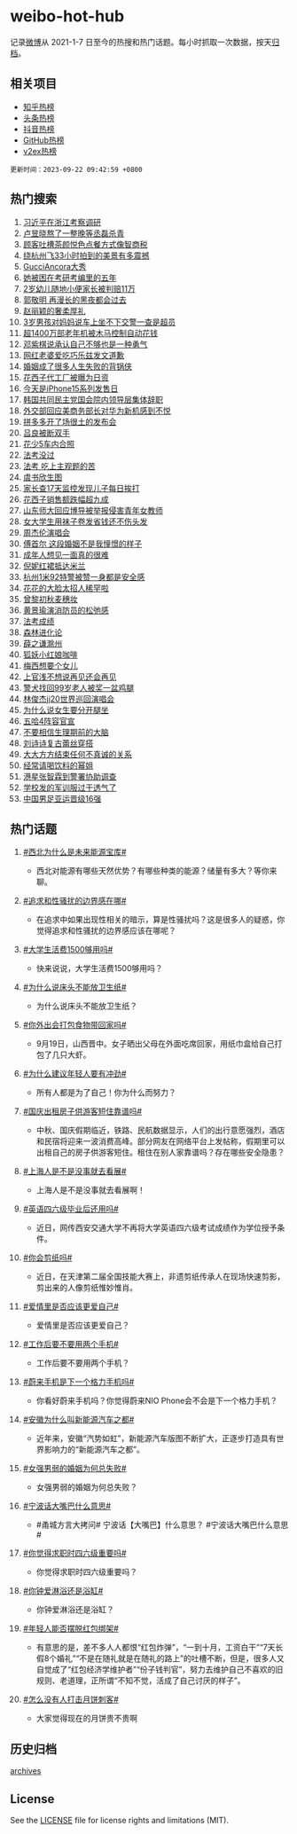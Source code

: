 # weibo-hot-hub

记录[微博](https://www.weibo.com)从 2021-1-7 日至今的热搜和热门话题。每小时抓取一次数据，按天[归档](archives)。

## 相关项目

- [知乎热榜](https://github.com/lonnyzhang423/zhihu-hot-hub)
- [头条热榜](https://github.com/lonnyzhang423/toutiao-hot-hub)
- [抖音热榜](https://github.com/lonnyzhang423/douyin-hot-hub)
- [GitHub热榜](https://github.com/lonnyzhang423/github-hot-hub)
- [v2ex热榜](https://github.com/lonnyzhang423/v2ex-hot-hub)


`更新时间：2023-09-22 09:42:59 +0800`

## 热门搜索

1. [习近平在浙江考察调研](https://m.weibo.cn/search?containerid=100103type%3D1%26t%3D10%26q%3D%23%E4%B9%A0%E8%BF%91%E5%B9%B3%E5%9C%A8%E6%B5%99%E6%B1%9F%E8%80%83%E5%AF%9F%E8%B0%83%E7%A0%94%23&stream_entry_id=51&isnewpage=1&extparam=seat%3D1%26cate%3D10103%26q%3D%2523%25E4%25B9%25A0%25E8%25BF%2591%25E5%25B9%25B3%25E5%259C%25A8%25E6%25B5%2599%25E6%25B1%259F%25E8%2580%2583%25E5%25AF%259F%25E8%25B0%2583%25E7%25A0%2594%2523%26pos%3D0%26stream_entry_id%3D51%26c_type%3D51%26dgr%3D0%26filter_type%3Drealtimehot%26display_time%3D1695346978%26pre_seqid%3D1695346978719027165166)
1. [卢昱晓熬了一整晚等丞磊杀青](https://m.weibo.cn/search?containerid=100103type%3D1%26t%3D10%26q%3D%23%E5%8D%A2%E6%98%B1%E6%99%93%E7%86%AC%E4%BA%86%E4%B8%80%E6%95%B4%E6%99%9A%E7%AD%89%E4%B8%9E%E7%A3%8A%E6%9D%80%E9%9D%92%23&stream_entry_id=31&isnewpage=1&extparam=seat%3D1%26lcate%3D5001%26flag%3D1%26pos%3D0%26stream_entry_id%3D31%26c_type%3D31%26dgr%3D0%26realpos%3D1%26band_rank%3D1%26q%3D%2523%25E5%258D%25A2%25E6%2598%25B1%25E6%2599%2593%25E7%2586%25AC%25E4%25BA%2586%25E4%25B8%2580%25E6%2595%25B4%25E6%2599%259A%25E7%25AD%2589%25E4%25B8%259E%25E7%25A3%258A%25E6%259D%2580%25E9%259D%2592%2523%26cate%3D5001%26filter_type%3Drealtimehot%26display_time%3D1695346978%26pre_seqid%3D1695346978719027165166)
1. [顾客吐槽茶颜悦色点餐方式像智商税](https://m.weibo.cn/search?containerid=100103type%3D1%26t%3D10%26q%3D%23%E9%A1%BE%E5%AE%A2%E5%90%90%E6%A7%BD%E8%8C%B6%E9%A2%9C%E6%82%A6%E8%89%B2%E7%82%B9%E9%A4%90%E6%96%B9%E5%BC%8F%E5%83%8F%E6%99%BA%E5%95%86%E7%A8%8E%23&stream_entry_id=31&isnewpage=1&extparam=seat%3D1%26lcate%3D5001%26flag%3D0%26pos%3D1%26stream_entry_id%3D31%26c_type%3D31%26dgr%3D0%26realpos%3D2%26band_rank%3D2%26q%3D%2523%25E9%25A1%25BE%25E5%25AE%25A2%25E5%2590%2590%25E6%25A7%25BD%25E8%258C%25B6%25E9%25A2%259C%25E6%2582%25A6%25E8%2589%25B2%25E7%2582%25B9%25E9%25A4%2590%25E6%2596%25B9%25E5%25BC%258F%25E5%2583%258F%25E6%2599%25BA%25E5%2595%2586%25E7%25A8%258E%2523%26cate%3D5001%26filter_type%3Drealtimehot%26display_time%3D1695346978%26pre_seqid%3D1695346978719027165166)
1. [绕杭州飞33小时拍到的美景有多震撼](https://m.weibo.cn/search?containerid=100103type%3D1%26t%3D10%26q%3D%23%E7%BB%95%E6%9D%AD%E5%B7%9E%E9%A3%9E33%E5%B0%8F%E6%97%B6%E6%8B%8D%E5%88%B0%E7%9A%84%E7%BE%8E%E6%99%AF%E6%9C%89%E5%A4%9A%E9%9C%87%E6%92%BC%23&stream_entry_id=31&isnewpage=1&extparam=seat%3D1%26lcate%3D5001%26flag%3D0%26pos%3D2%26stream_entry_id%3D31%26c_type%3D31%26dgr%3D0%26realpos%3D3%26band_rank%3D3%26q%3D%2523%25E7%25BB%2595%25E6%259D%25AD%25E5%25B7%259E%25E9%25A3%259E33%25E5%25B0%258F%25E6%2597%25B6%25E6%258B%258D%25E5%2588%25B0%25E7%259A%2584%25E7%25BE%258E%25E6%2599%25AF%25E6%259C%2589%25E5%25A4%259A%25E9%259C%2587%25E6%2592%25BC%2523%26cate%3D5001%26filter_type%3Drealtimehot%26display_time%3D1695346978%26pre_seqid%3D1695346978719027165166)
1. [GucciAncora大秀](https://m.weibo.cn/search?containerid=100103type%3D1%26t%3D10%26q%3D%23GucciAncora%E5%A4%A7%E7%A7%80%23&stream_entry_id=31&isnewpage=1&extparam=seat%3D1%26lcate%3D5001%26pos%3D3%26stream_entry_id%3D31%26c_type%3D31%26dgr%3D0%26topic_ad%3D1%26cate%3D5001%26band_rank%3D4%26adid%3D205095%26q%3D%2523GucciAncora%25E5%25A4%25A7%25E7%25A7%2580%2523%26is_ad_pos%3D1%26filter_type%3Drealtimehot%26display_time%3D1695346978%26pre_seqid%3D1695346978719027165166)
1. [她被困在考研考编里的五年](https://m.weibo.cn/search?containerid=100103type%3D1%26t%3D10%26q%3D%23%E5%A5%B9%E8%A2%AB%E5%9B%B0%E5%9C%A8%E8%80%83%E7%A0%94%E8%80%83%E7%BC%96%E9%87%8C%E7%9A%84%E4%BA%94%E5%B9%B4%23&stream_entry_id=31&isnewpage=1&extparam=seat%3D1%26lcate%3D5001%26flag%3D16%26pos%3D4%26stream_entry_id%3D31%26c_type%3D31%26dgr%3D0%26realpos%3D4%26band_rank%3D4%26q%3D%2523%25E5%25A5%25B9%25E8%25A2%25AB%25E5%259B%25B0%25E5%259C%25A8%25E8%2580%2583%25E7%25A0%2594%25E8%2580%2583%25E7%25BC%2596%25E9%2587%258C%25E7%259A%2584%25E4%25BA%2594%25E5%25B9%25B4%2523%26cate%3D5001%26filter_type%3Drealtimehot%26display_time%3D1695346978%26pre_seqid%3D1695346978719027165166)
1. [2岁幼儿随地小便家长被判赔11万](https://m.weibo.cn/search?containerid=100103type%3D1%26t%3D10%26q%3D%232%E5%B2%81%E5%B9%BC%E5%84%BF%E9%9A%8F%E5%9C%B0%E5%B0%8F%E4%BE%BF%E5%AE%B6%E9%95%BF%E8%A2%AB%E5%88%A4%E8%B5%9411%E4%B8%87%23&stream_entry_id=31&isnewpage=1&extparam=seat%3D1%26lcate%3D5001%26flag%3D1%26pos%3D5%26stream_entry_id%3D31%26c_type%3D31%26dgr%3D0%26realpos%3D5%26band_rank%3D5%26q%3D%25232%25E5%25B2%2581%25E5%25B9%25BC%25E5%2584%25BF%25E9%259A%258F%25E5%259C%25B0%25E5%25B0%258F%25E4%25BE%25BF%25E5%25AE%25B6%25E9%2595%25BF%25E8%25A2%25AB%25E5%2588%25A4%25E8%25B5%259411%25E4%25B8%2587%2523%26cate%3D5001%26filter_type%3Drealtimehot%26display_time%3D1695346978%26pre_seqid%3D1695346978719027165166)
1. [郭敬明 再漫长的黑夜都会过去](https://m.weibo.cn/search?containerid=100103type%3D1%26t%3D10%26q%3D%E9%83%AD%E6%95%AC%E6%98%8E+%E5%86%8D%E6%BC%AB%E9%95%BF%E7%9A%84%E9%BB%91%E5%A4%9C%E9%83%BD%E4%BC%9A%E8%BF%87%E5%8E%BB&stream_entry_id=31&isnewpage=1&extparam=seat%3D1%26lcate%3D5001%26flag%3D1%26pos%3D6%26stream_entry_id%3D31%26c_type%3D31%26dgr%3D0%26realpos%3D6%26band_rank%3D6%26q%3D%25E9%2583%25AD%25E6%2595%25AC%25E6%2598%258E%2520%25E5%2586%258D%25E6%25BC%25AB%25E9%2595%25BF%25E7%259A%2584%25E9%25BB%2591%25E5%25A4%259C%25E9%2583%25BD%25E4%25BC%259A%25E8%25BF%2587%25E5%258E%25BB%26cate%3D5001%26filter_type%3Drealtimehot%26display_time%3D1695346978%26pre_seqid%3D1695346978719027165166)
1. [赵丽颖的奢柔厚礼](https://m.weibo.cn/search?containerid=100103type%3D1%26t%3D10%26q%3D%23%E8%B5%B5%E4%B8%BD%E9%A2%96%E7%9A%84%E5%A5%A2%E6%9F%94%E5%8E%9A%E7%A4%BC%23&stream_entry_id=31&isnewpage=1&extparam=seat%3D1%26lcate%3D5001%26pos%3D7%26stream_entry_id%3D31%26c_type%3D31%26dgr%3D0%26topic_ad%3D1%26cate%3D5001%26band_rank%3D7%26adid%3D204245%26q%3D%2523%25E8%25B5%25B5%25E4%25B8%25BD%25E9%25A2%2596%25E7%259A%2584%25E5%25A5%25A2%25E6%259F%2594%25E5%258E%259A%25E7%25A4%25BC%2523%26is_ad_pos%3D1%26filter_type%3Drealtimehot%26display_time%3D1695346978%26pre_seqid%3D1695346978719027165166)
1. [3岁男孩对妈妈说车上坐不下交警一查是超员](https://m.weibo.cn/search?containerid=100103type%3D1%26t%3D10%26q%3D%233%E5%B2%81%E7%94%B7%E5%AD%A9%E5%AF%B9%E5%A6%88%E5%A6%88%E8%AF%B4%E8%BD%A6%E4%B8%8A%E5%9D%90%E4%B8%8D%E4%B8%8B%E4%BA%A4%E8%AD%A6%E4%B8%80%E6%9F%A5%E6%98%AF%E8%B6%85%E5%91%98%23&stream_entry_id=31&isnewpage=1&extparam=seat%3D1%26lcate%3D5001%26flag%3D0%26pos%3D8%26stream_entry_id%3D31%26c_type%3D31%26dgr%3D0%26realpos%3D7%26band_rank%3D7%26q%3D%25233%25E5%25B2%2581%25E7%2594%25B7%25E5%25AD%25A9%25E5%25AF%25B9%25E5%25A6%2588%25E5%25A6%2588%25E8%25AF%25B4%25E8%25BD%25A6%25E4%25B8%258A%25E5%259D%2590%25E4%25B8%258D%25E4%25B8%258B%25E4%25BA%25A4%25E8%25AD%25A6%25E4%25B8%2580%25E6%259F%25A5%25E6%2598%25AF%25E8%25B6%2585%25E5%2591%2598%2523%26cate%3D5001%26filter_type%3Drealtimehot%26display_time%3D1695346978%26pre_seqid%3D1695346978719027165166)
1. [超1400万部老年机被木马控制自动花钱](https://m.weibo.cn/search?containerid=100103type%3D1%26t%3D10%26q%3D%23%E8%B6%851400%E4%B8%87%E9%83%A8%E8%80%81%E5%B9%B4%E6%9C%BA%E8%A2%AB%E6%9C%A8%E9%A9%AC%E6%8E%A7%E5%88%B6%E8%87%AA%E5%8A%A8%E8%8A%B1%E9%92%B1%23&stream_entry_id=31&isnewpage=1&extparam=seat%3D1%26lcate%3D5001%26flag%3D1%26pos%3D9%26stream_entry_id%3D31%26c_type%3D31%26dgr%3D0%26realpos%3D8%26band_rank%3D8%26q%3D%2523%25E8%25B6%25851400%25E4%25B8%2587%25E9%2583%25A8%25E8%2580%2581%25E5%25B9%25B4%25E6%259C%25BA%25E8%25A2%25AB%25E6%259C%25A8%25E9%25A9%25AC%25E6%258E%25A7%25E5%2588%25B6%25E8%2587%25AA%25E5%258A%25A8%25E8%258A%25B1%25E9%2592%25B1%2523%26cate%3D5001%26filter_type%3Drealtimehot%26display_time%3D1695346978%26pre_seqid%3D1695346978719027165166)
1. [邓紫棋说承认自己不够也是一种勇气](https://m.weibo.cn/search?containerid=100103type%3D1%26t%3D10%26q%3D%23%E9%82%93%E7%B4%AB%E6%A3%8B%E8%AF%B4%E6%89%BF%E8%AE%A4%E8%87%AA%E5%B7%B1%E4%B8%8D%E5%A4%9F%E4%B9%9F%E6%98%AF%E4%B8%80%E7%A7%8D%E5%8B%87%E6%B0%94%23&stream_entry_id=31&isnewpage=1&extparam=seat%3D1%26lcate%3D5001%26flag%3D1%26pos%3D10%26stream_entry_id%3D31%26c_type%3D31%26dgr%3D0%26realpos%3D9%26band_rank%3D9%26q%3D%2523%25E9%2582%2593%25E7%25B4%25AB%25E6%25A3%258B%25E8%25AF%25B4%25E6%2589%25BF%25E8%25AE%25A4%25E8%2587%25AA%25E5%25B7%25B1%25E4%25B8%258D%25E5%25A4%259F%25E4%25B9%259F%25E6%2598%25AF%25E4%25B8%2580%25E7%25A7%258D%25E5%258B%2587%25E6%25B0%2594%2523%26cate%3D5001%26filter_type%3Drealtimehot%26display_time%3D1695346978%26pre_seqid%3D1695346978719027165166)
1. [网红老婆爱吃巧乐兹发文道歉](https://m.weibo.cn/search?containerid=100103type%3D1%26t%3D10%26q%3D%23%E7%BD%91%E7%BA%A2%E8%80%81%E5%A9%86%E7%88%B1%E5%90%83%E5%B7%A7%E4%B9%90%E5%85%B9%E5%8F%91%E6%96%87%E9%81%93%E6%AD%89%23&stream_entry_id=31&isnewpage=1&extparam=seat%3D1%26lcate%3D5001%26flag%3D0%26pos%3D11%26stream_entry_id%3D31%26c_type%3D31%26dgr%3D0%26realpos%3D10%26band_rank%3D10%26q%3D%2523%25E7%25BD%2591%25E7%25BA%25A2%25E8%2580%2581%25E5%25A9%2586%25E7%2588%25B1%25E5%2590%2583%25E5%25B7%25A7%25E4%25B9%2590%25E5%2585%25B9%25E5%258F%2591%25E6%2596%2587%25E9%2581%2593%25E6%25AD%2589%2523%26cate%3D5001%26filter_type%3Drealtimehot%26display_time%3D1695346978%26pre_seqid%3D1695346978719027165166)
1. [婚姻成了很多人生失败的背锅侠](https://m.weibo.cn/search?containerid=100103type%3D1%26t%3D10%26q%3D%E5%A9%9A%E5%A7%BB%E6%88%90%E4%BA%86%E5%BE%88%E5%A4%9A%E4%BA%BA%E7%94%9F%E5%A4%B1%E8%B4%A5%E7%9A%84%E8%83%8C%E9%94%85%E4%BE%A0&stream_entry_id=31&isnewpage=1&extparam=seat%3D1%26lcate%3D5001%26flag%3D2%26pos%3D12%26stream_entry_id%3D31%26c_type%3D31%26dgr%3D0%26realpos%3D11%26band_rank%3D11%26q%3D%25E5%25A9%259A%25E5%25A7%25BB%25E6%2588%2590%25E4%25BA%2586%25E5%25BE%2588%25E5%25A4%259A%25E4%25BA%25BA%25E7%2594%259F%25E5%25A4%25B1%25E8%25B4%25A5%25E7%259A%2584%25E8%2583%258C%25E9%2594%2585%25E4%25BE%25A0%26cate%3D5001%26filter_type%3Drealtimehot%26display_time%3D1695346978%26pre_seqid%3D1695346978719027165166)
1. [花西子代工厂被曝为日资](https://m.weibo.cn/search?containerid=100103type%3D1%26t%3D10%26q%3D%23%E8%8A%B1%E8%A5%BF%E5%AD%90%E4%BB%A3%E5%B7%A5%E5%8E%82%E8%A2%AB%E6%9B%9D%E4%B8%BA%E6%97%A5%E8%B5%84%23&stream_entry_id=31&isnewpage=1&extparam=seat%3D1%26lcate%3D5001%26flag%3D2%26pos%3D13%26stream_entry_id%3D31%26c_type%3D31%26dgr%3D0%26realpos%3D12%26band_rank%3D12%26q%3D%2523%25E8%258A%25B1%25E8%25A5%25BF%25E5%25AD%2590%25E4%25BB%25A3%25E5%25B7%25A5%25E5%258E%2582%25E8%25A2%25AB%25E6%259B%259D%25E4%25B8%25BA%25E6%2597%25A5%25E8%25B5%2584%2523%26cate%3D5001%26filter_type%3Drealtimehot%26display_time%3D1695346978%26pre_seqid%3D1695346978719027165166)
1. [今天是iPhone15系列发售日](https://m.weibo.cn/search?containerid=100103type%3D1%26t%3D10%26q%3D%23%E4%BB%8A%E5%A4%A9%E6%98%AFiPhone15%E7%B3%BB%E5%88%97%E5%8F%91%E5%94%AE%E6%97%A5%23&stream_entry_id=31&isnewpage=1&extparam=seat%3D1%26lcate%3D5001%26flag%3D1%26pos%3D14%26stream_entry_id%3D31%26c_type%3D31%26dgr%3D0%26realpos%3D13%26band_rank%3D13%26q%3D%2523%25E4%25BB%258A%25E5%25A4%25A9%25E6%2598%25AFiPhone15%25E7%25B3%25BB%25E5%2588%2597%25E5%258F%2591%25E5%2594%25AE%25E6%2597%25A5%2523%26cate%3D5001%26filter_type%3Drealtimehot%26display_time%3D1695346978%26pre_seqid%3D1695346978719027165166)
1. [韩国共同民主党国会院内领导层集体辞职](https://m.weibo.cn/search?containerid=100103type%3D1%26t%3D10%26q%3D%23%E9%9F%A9%E5%9B%BD%E5%85%B1%E5%90%8C%E6%B0%91%E4%B8%BB%E5%85%9A%E5%9B%BD%E4%BC%9A%E9%99%A2%E5%86%85%E9%A2%86%E5%AF%BC%E5%B1%82%E9%9B%86%E4%BD%93%E8%BE%9E%E8%81%8C%23&stream_entry_id=31&isnewpage=1&extparam=seat%3D1%26lcate%3D5001%26flag%3D0%26pos%3D15%26stream_entry_id%3D31%26c_type%3D31%26dgr%3D0%26realpos%3D14%26band_rank%3D14%26q%3D%2523%25E9%259F%25A9%25E5%259B%25BD%25E5%2585%25B1%25E5%2590%258C%25E6%25B0%2591%25E4%25B8%25BB%25E5%2585%259A%25E5%259B%25BD%25E4%25BC%259A%25E9%2599%25A2%25E5%2586%2585%25E9%25A2%2586%25E5%25AF%25BC%25E5%25B1%2582%25E9%259B%2586%25E4%25BD%2593%25E8%25BE%259E%25E8%2581%258C%2523%26cate%3D5001%26filter_type%3Drealtimehot%26display_time%3D1695346978%26pre_seqid%3D1695346978719027165166)
1. [外交部回应美商务部长对华为新机感到不悦](https://m.weibo.cn/search?containerid=100103type%3D1%26t%3D10%26q%3D%23%E5%A4%96%E4%BA%A4%E9%83%A8%E5%9B%9E%E5%BA%94%E7%BE%8E%E5%95%86%E5%8A%A1%E9%83%A8%E9%95%BF%E5%AF%B9%E5%8D%8E%E4%B8%BA%E6%96%B0%E6%9C%BA%E6%84%9F%E5%88%B0%E4%B8%8D%E6%82%A6%23&stream_entry_id=31&isnewpage=1&extparam=seat%3D1%26lcate%3D5001%26flag%3D0%26pos%3D16%26stream_entry_id%3D31%26c_type%3D31%26dgr%3D0%26realpos%3D15%26band_rank%3D15%26q%3D%2523%25E5%25A4%2596%25E4%25BA%25A4%25E9%2583%25A8%25E5%259B%259E%25E5%25BA%2594%25E7%25BE%258E%25E5%2595%2586%25E5%258A%25A1%25E9%2583%25A8%25E9%2595%25BF%25E5%25AF%25B9%25E5%258D%258E%25E4%25B8%25BA%25E6%2596%25B0%25E6%259C%25BA%25E6%2584%259F%25E5%2588%25B0%25E4%25B8%258D%25E6%2582%25A6%2523%26cate%3D5001%26filter_type%3Drealtimehot%26display_time%3D1695346978%26pre_seqid%3D1695346978719027165166)
1. [拼多多开了场很土的发布会](https://m.weibo.cn/search?containerid=100103type%3D1%26t%3D10%26q%3D%23%E6%8B%BC%E5%A4%9A%E5%A4%9A%E5%BC%80%E4%BA%86%E5%9C%BA%E5%BE%88%E5%9C%9F%E7%9A%84%E5%8F%91%E5%B8%83%E4%BC%9A%23&stream_entry_id=31&isnewpage=1&extparam=seat%3D1%26lcate%3D5001%26flag%3D0%26pos%3D17%26stream_entry_id%3D31%26c_type%3D31%26dgr%3D0%26adid%3D205111%26band_rank%3D16%26realpos%3D16%26cate%3D5001%26q%3D%2523%25E6%258B%25BC%25E5%25A4%259A%25E5%25A4%259A%25E5%25BC%2580%25E4%25BA%2586%25E5%259C%25BA%25E5%25BE%2588%25E5%259C%259F%25E7%259A%2584%25E5%258F%2591%25E5%25B8%2583%25E4%25BC%259A%2523%26filter_type%3Drealtimehot%26display_time%3D1695346978%26pre_seqid%3D1695346978719027165166)
1. [吕良被断双手](https://m.weibo.cn/search?containerid=100103type%3D1%26t%3D10%26q%3D%23%E5%90%95%E8%89%AF%E8%A2%AB%E6%96%AD%E5%8F%8C%E6%89%8B%23&stream_entry_id=31&isnewpage=1&extparam=seat%3D1%26lcate%3D5001%26flag%3D1%26pos%3D18%26stream_entry_id%3D31%26c_type%3D31%26dgr%3D0%26realpos%3D17%26band_rank%3D17%26q%3D%2523%25E5%2590%2595%25E8%2589%25AF%25E8%25A2%25AB%25E6%2596%25AD%25E5%258F%258C%25E6%2589%258B%2523%26cate%3D5001%26filter_type%3Drealtimehot%26display_time%3D1695346978%26pre_seqid%3D1695346978719027165166)
1. [花少5车内合照](https://m.weibo.cn/search?containerid=100103type%3D1%26t%3D10%26q%3D%23%E8%8A%B1%E5%B0%915%E8%BD%A6%E5%86%85%E5%90%88%E7%85%A7%23&stream_entry_id=31&isnewpage=1&extparam=seat%3D1%26lcate%3D5001%26flag%3D1%26pos%3D19%26stream_entry_id%3D31%26c_type%3D31%26dgr%3D0%26realpos%3D18%26band_rank%3D18%26q%3D%2523%25E8%258A%25B1%25E5%25B0%25915%25E8%25BD%25A6%25E5%2586%2585%25E5%2590%2588%25E7%2585%25A7%2523%26cate%3D5001%26filter_type%3Drealtimehot%26display_time%3D1695346978%26pre_seqid%3D1695346978719027165166)
1. [法考没过](https://m.weibo.cn/search?containerid=100103type%3D1%26t%3D10%26q%3D%E6%B3%95%E8%80%83%E6%B2%A1%E8%BF%87&stream_entry_id=31&isnewpage=1&extparam=seat%3D1%26lcate%3D5001%26flag%3D1%26pos%3D20%26stream_entry_id%3D31%26c_type%3D31%26dgr%3D0%26realpos%3D19%26band_rank%3D19%26q%3D%25E6%25B3%2595%25E8%2580%2583%25E6%25B2%25A1%25E8%25BF%2587%26cate%3D5001%26filter_type%3Drealtimehot%26display_time%3D1695346978%26pre_seqid%3D1695346978719027165166)
1. [法考 吃上主观题的苦](https://m.weibo.cn/search?containerid=100103type%3D1%26t%3D10%26q%3D%E6%B3%95%E8%80%83+%E5%90%83%E4%B8%8A%E4%B8%BB%E8%A7%82%E9%A2%98%E7%9A%84%E8%8B%A6&stream_entry_id=31&isnewpage=1&extparam=seat%3D1%26lcate%3D5001%26flag%3D0%26pos%3D21%26stream_entry_id%3D31%26c_type%3D31%26dgr%3D0%26realpos%3D20%26band_rank%3D20%26q%3D%25E6%25B3%2595%25E8%2580%2583%2520%25E5%2590%2583%25E4%25B8%258A%25E4%25B8%25BB%25E8%25A7%2582%25E9%25A2%2598%25E7%259A%2584%25E8%258B%25A6%26cate%3D5001%26filter_type%3Drealtimehot%26display_time%3D1695346978%26pre_seqid%3D1695346978719027165166)
1. [虞书欣生图](https://m.weibo.cn/search?containerid=100103type%3D1%26t%3D10%26q%3D%E8%99%9E%E4%B9%A6%E6%AC%A3%E7%94%9F%E5%9B%BE&stream_entry_id=31&isnewpage=1&extparam=seat%3D1%26lcate%3D5001%26flag%3D0%26pos%3D22%26stream_entry_id%3D31%26c_type%3D31%26dgr%3D0%26realpos%3D21%26band_rank%3D21%26q%3D%25E8%2599%259E%25E4%25B9%25A6%25E6%25AC%25A3%25E7%2594%259F%25E5%259B%25BE%26cate%3D5001%26filter_type%3Drealtimehot%26display_time%3D1695346978%26pre_seqid%3D1695346978719027165166)
1. [家长查17天监控发现儿子每日挨打](https://m.weibo.cn/search?containerid=100103type%3D1%26t%3D10%26q%3D%23%E5%AE%B6%E9%95%BF%E6%9F%A517%E5%A4%A9%E7%9B%91%E6%8E%A7%E5%8F%91%E7%8E%B0%E5%84%BF%E5%AD%90%E6%AF%8F%E6%97%A5%E6%8C%A8%E6%89%93%23&stream_entry_id=31&isnewpage=1&extparam=seat%3D1%26lcate%3D5001%26flag%3D0%26pos%3D23%26stream_entry_id%3D31%26c_type%3D31%26dgr%3D0%26realpos%3D22%26band_rank%3D22%26q%3D%2523%25E5%25AE%25B6%25E9%2595%25BF%25E6%259F%25A517%25E5%25A4%25A9%25E7%259B%2591%25E6%258E%25A7%25E5%258F%2591%25E7%258E%25B0%25E5%2584%25BF%25E5%25AD%2590%25E6%25AF%258F%25E6%2597%25A5%25E6%258C%25A8%25E6%2589%2593%2523%26cate%3D5001%26filter_type%3Drealtimehot%26display_time%3D1695346978%26pre_seqid%3D1695346978719027165166)
1. [花西子销售额跌幅超九成](https://m.weibo.cn/search?containerid=100103type%3D1%26t%3D10%26q%3D%23%E8%8A%B1%E8%A5%BF%E5%AD%90%E9%94%80%E5%94%AE%E9%A2%9D%E8%B7%8C%E5%B9%85%E8%B6%85%E4%B9%9D%E6%88%90%23&stream_entry_id=31&isnewpage=1&extparam=seat%3D1%26lcate%3D5001%26flag%3D1%26pos%3D24%26stream_entry_id%3D31%26c_type%3D31%26dgr%3D0%26realpos%3D23%26band_rank%3D23%26q%3D%2523%25E8%258A%25B1%25E8%25A5%25BF%25E5%25AD%2590%25E9%2594%2580%25E5%2594%25AE%25E9%25A2%259D%25E8%25B7%258C%25E5%25B9%2585%25E8%25B6%2585%25E4%25B9%259D%25E6%2588%2590%2523%26cate%3D5001%26filter_type%3Drealtimehot%26display_time%3D1695346978%26pre_seqid%3D1695346978719027165166)
1. [山东师大回应博导被举报侵害青年女教师](https://m.weibo.cn/search?containerid=100103type%3D1%26t%3D10%26q%3D%23%E5%B1%B1%E4%B8%9C%E5%B8%88%E5%A4%A7%E5%9B%9E%E5%BA%94%E5%8D%9A%E5%AF%BC%E8%A2%AB%E4%B8%BE%E6%8A%A5%E4%BE%B5%E5%AE%B3%E9%9D%92%E5%B9%B4%E5%A5%B3%E6%95%99%E5%B8%88%23&stream_entry_id=31&isnewpage=1&extparam=seat%3D1%26lcate%3D5001%26flag%3D1%26pos%3D25%26stream_entry_id%3D31%26c_type%3D31%26dgr%3D0%26realpos%3D24%26band_rank%3D24%26q%3D%2523%25E5%25B1%25B1%25E4%25B8%259C%25E5%25B8%2588%25E5%25A4%25A7%25E5%259B%259E%25E5%25BA%2594%25E5%258D%259A%25E5%25AF%25BC%25E8%25A2%25AB%25E4%25B8%25BE%25E6%258A%25A5%25E4%25BE%25B5%25E5%25AE%25B3%25E9%259D%2592%25E5%25B9%25B4%25E5%25A5%25B3%25E6%2595%2599%25E5%25B8%2588%2523%26cate%3D5001%26filter_type%3Drealtimehot%26display_time%3D1695346978%26pre_seqid%3D1695346978719027165166)
1. [女大学生用袜子卷发省钱还不伤头发](https://m.weibo.cn/search?containerid=100103type%3D1%26t%3D10%26q%3D%23%E5%A5%B3%E5%A4%A7%E5%AD%A6%E7%94%9F%E7%94%A8%E8%A2%9C%E5%AD%90%E5%8D%B7%E5%8F%91%E7%9C%81%E9%92%B1%E8%BF%98%E4%B8%8D%E4%BC%A4%E5%A4%B4%E5%8F%91%23&stream_entry_id=31&isnewpage=1&extparam=seat%3D1%26lcate%3D5001%26flag%3D0%26pos%3D26%26stream_entry_id%3D31%26c_type%3D31%26dgr%3D0%26realpos%3D25%26band_rank%3D25%26q%3D%2523%25E5%25A5%25B3%25E5%25A4%25A7%25E5%25AD%25A6%25E7%2594%259F%25E7%2594%25A8%25E8%25A2%259C%25E5%25AD%2590%25E5%258D%25B7%25E5%258F%2591%25E7%259C%2581%25E9%2592%25B1%25E8%25BF%2598%25E4%25B8%258D%25E4%25BC%25A4%25E5%25A4%25B4%25E5%258F%2591%2523%26cate%3D5001%26filter_type%3Drealtimehot%26display_time%3D1695346978%26pre_seqid%3D1695346978719027165166)
1. [周杰伦演唱会](https://m.weibo.cn/search?containerid=100103type%3D1%26t%3D10%26q%3D%E5%91%A8%E6%9D%B0%E4%BC%A6%E6%BC%94%E5%94%B1%E4%BC%9A&stream_entry_id=31&isnewpage=1&extparam=seat%3D1%26lcate%3D5001%26flag%3D1%26pos%3D27%26stream_entry_id%3D31%26c_type%3D31%26dgr%3D0%26realpos%3D26%26band_rank%3D26%26q%3D%25E5%2591%25A8%25E6%259D%25B0%25E4%25BC%25A6%25E6%25BC%2594%25E5%2594%25B1%25E4%25BC%259A%26cate%3D5001%26filter_type%3Drealtimehot%26display_time%3D1695346978%26pre_seqid%3D1695346978719027165166)
1. [傅首尔 这段婚姻不是我憧憬的样子](https://m.weibo.cn/search?containerid=100103type%3D1%26t%3D10%26q%3D%E5%82%85%E9%A6%96%E5%B0%94+%E8%BF%99%E6%AE%B5%E5%A9%9A%E5%A7%BB%E4%B8%8D%E6%98%AF%E6%88%91%E6%86%A7%E6%86%AC%E7%9A%84%E6%A0%B7%E5%AD%90&stream_entry_id=31&isnewpage=1&extparam=seat%3D1%26lcate%3D5001%26flag%3D0%26pos%3D28%26stream_entry_id%3D31%26c_type%3D31%26dgr%3D0%26realpos%3D27%26band_rank%3D27%26q%3D%25E5%2582%2585%25E9%25A6%2596%25E5%25B0%2594%2520%25E8%25BF%2599%25E6%25AE%25B5%25E5%25A9%259A%25E5%25A7%25BB%25E4%25B8%258D%25E6%2598%25AF%25E6%2588%2591%25E6%2586%25A7%25E6%2586%25AC%25E7%259A%2584%25E6%25A0%25B7%25E5%25AD%2590%26cate%3D5001%26filter_type%3Drealtimehot%26display_time%3D1695346978%26pre_seqid%3D1695346978719027165166)
1. [成年人想见一面真的很难](https://m.weibo.cn/search?containerid=100103type%3D1%26t%3D10%26q%3D%E6%88%90%E5%B9%B4%E4%BA%BA%E6%83%B3%E8%A7%81%E4%B8%80%E9%9D%A2%E7%9C%9F%E7%9A%84%E5%BE%88%E9%9A%BE&stream_entry_id=31&isnewpage=1&extparam=seat%3D1%26lcate%3D5001%26flag%3D1%26pos%3D29%26stream_entry_id%3D31%26c_type%3D31%26dgr%3D0%26realpos%3D28%26band_rank%3D28%26q%3D%25E6%2588%2590%25E5%25B9%25B4%25E4%25BA%25BA%25E6%2583%25B3%25E8%25A7%2581%25E4%25B8%2580%25E9%259D%25A2%25E7%259C%259F%25E7%259A%2584%25E5%25BE%2588%25E9%259A%25BE%26cate%3D5001%26filter_type%3Drealtimehot%26display_time%3D1695346978%26pre_seqid%3D1695346978719027165166)
1. [倪妮红裙抵达米兰](https://m.weibo.cn/search?containerid=100103type%3D1%26t%3D10%26q%3D%23%E5%80%AA%E5%A6%AE%E7%BA%A2%E8%A3%99%E6%8A%B5%E8%BE%BE%E7%B1%B3%E5%85%B0%23&stream_entry_id=31&isnewpage=1&extparam=seat%3D1%26lcate%3D5001%26flag%3D1%26pos%3D30%26stream_entry_id%3D31%26c_type%3D31%26dgr%3D0%26realpos%3D29%26band_rank%3D29%26q%3D%2523%25E5%2580%25AA%25E5%25A6%25AE%25E7%25BA%25A2%25E8%25A3%2599%25E6%258A%25B5%25E8%25BE%25BE%25E7%25B1%25B3%25E5%2585%25B0%2523%26cate%3D5001%26filter_type%3Drealtimehot%26display_time%3D1695346978%26pre_seqid%3D1695346978719027165166)
1. [杭州1米92特警被赞一身都是安全感](https://m.weibo.cn/search?containerid=100103type%3D1%26t%3D10%26q%3D%23%E6%9D%AD%E5%B7%9E1%E7%B1%B392%E7%89%B9%E8%AD%A6%E8%A2%AB%E8%B5%9E%E4%B8%80%E8%BA%AB%E9%83%BD%E6%98%AF%E5%AE%89%E5%85%A8%E6%84%9F%23&stream_entry_id=31&isnewpage=1&extparam=seat%3D1%26lcate%3D5001%26flag%3D32768%26pos%3D31%26stream_entry_id%3D31%26c_type%3D31%26dgr%3D0%26realpos%3D30%26band_rank%3D30%26q%3D%2523%25E6%259D%25AD%25E5%25B7%259E1%25E7%25B1%25B392%25E7%2589%25B9%25E8%25AD%25A6%25E8%25A2%25AB%25E8%25B5%259E%25E4%25B8%2580%25E8%25BA%25AB%25E9%2583%25BD%25E6%2598%25AF%25E5%25AE%2589%25E5%2585%25A8%25E6%2584%259F%2523%26cate%3D5001%26filter_type%3Drealtimehot%26display_time%3D1695346978%26pre_seqid%3D1695346978719027165166)
1. [花花的大脸太招人稀罕啦](https://m.weibo.cn/search?containerid=100103type%3D1%26t%3D10%26q%3D%E8%8A%B1%E8%8A%B1%E7%9A%84%E5%A4%A7%E8%84%B8%E5%A4%AA%E6%8B%9B%E4%BA%BA%E7%A8%80%E7%BD%95%E5%95%A6&stream_entry_id=31&isnewpage=1&extparam=seat%3D1%26lcate%3D5001%26flag%3D1%26pos%3D32%26stream_entry_id%3D31%26c_type%3D31%26dgr%3D0%26realpos%3D31%26band_rank%3D31%26q%3D%25E8%258A%25B1%25E8%258A%25B1%25E7%259A%2584%25E5%25A4%25A7%25E8%2584%25B8%25E5%25A4%25AA%25E6%258B%259B%25E4%25BA%25BA%25E7%25A8%2580%25E7%25BD%2595%25E5%2595%25A6%26cate%3D5001%26filter_type%3Drealtimehot%26display_time%3D1695346978%26pre_seqid%3D1695346978719027165166)
1. [曾黎初秋麦穗妆](https://m.weibo.cn/search?containerid=100103type%3D1%26t%3D10%26q%3D%E6%9B%BE%E9%BB%8E%E5%88%9D%E7%A7%8B%E9%BA%A6%E7%A9%97%E5%A6%86&stream_entry_id=31&isnewpage=1&extparam=seat%3D1%26lcate%3D5001%26flag%3D1%26pos%3D33%26stream_entry_id%3D31%26c_type%3D31%26dgr%3D0%26realpos%3D32%26band_rank%3D32%26q%3D%25E6%259B%25BE%25E9%25BB%258E%25E5%2588%259D%25E7%25A7%258B%25E9%25BA%25A6%25E7%25A9%2597%25E5%25A6%2586%26cate%3D5001%26filter_type%3Drealtimehot%26display_time%3D1695346978%26pre_seqid%3D1695346978719027165166)
1. [黄景瑜演消防员的松弛感](https://m.weibo.cn/search?containerid=100103type%3D1%26t%3D10%26q%3D%E9%BB%84%E6%99%AF%E7%91%9C%E6%BC%94%E6%B6%88%E9%98%B2%E5%91%98%E7%9A%84%E6%9D%BE%E5%BC%9B%E6%84%9F&stream_entry_id=31&isnewpage=1&extparam=seat%3D1%26lcate%3D5001%26flag%3D0%26pos%3D34%26stream_entry_id%3D31%26c_type%3D31%26dgr%3D0%26realpos%3D33%26band_rank%3D33%26q%3D%25E9%25BB%2584%25E6%2599%25AF%25E7%2591%259C%25E6%25BC%2594%25E6%25B6%2588%25E9%2598%25B2%25E5%2591%2598%25E7%259A%2584%25E6%259D%25BE%25E5%25BC%259B%25E6%2584%259F%26cate%3D5001%26filter_type%3Drealtimehot%26display_time%3D1695346978%26pre_seqid%3D1695346978719027165166)
1. [法考成绩](https://m.weibo.cn/search?containerid=100103type%3D1%26t%3D10%26q%3D%E6%B3%95%E8%80%83%E6%88%90%E7%BB%A9&stream_entry_id=31&isnewpage=1&extparam=seat%3D1%26lcate%3D5001%26flag%3D0%26pos%3D35%26stream_entry_id%3D31%26c_type%3D31%26dgr%3D0%26realpos%3D34%26band_rank%3D34%26q%3D%25E6%25B3%2595%25E8%2580%2583%25E6%2588%2590%25E7%25BB%25A9%26cate%3D5001%26filter_type%3Drealtimehot%26display_time%3D1695346978%26pre_seqid%3D1695346978719027165166)
1. [森林进化论](https://m.weibo.cn/search?containerid=100103type%3D1%26t%3D10%26q%3D%E6%A3%AE%E6%9E%97%E8%BF%9B%E5%8C%96%E8%AE%BA&stream_entry_id=31&isnewpage=1&extparam=seat%3D1%26lcate%3D5001%26flag%3D1%26pos%3D36%26stream_entry_id%3D31%26c_type%3D31%26dgr%3D0%26realpos%3D35%26band_rank%3D35%26q%3D%25E6%25A3%25AE%25E6%259E%2597%25E8%25BF%259B%25E5%258C%2596%25E8%25AE%25BA%26cate%3D5001%26filter_type%3Drealtimehot%26display_time%3D1695346978%26pre_seqid%3D1695346978719027165166)
1. [薛之谦滁州](https://m.weibo.cn/search?containerid=100103type%3D1%26t%3D10%26q%3D%E8%96%9B%E4%B9%8B%E8%B0%A6%E6%BB%81%E5%B7%9E&stream_entry_id=31&isnewpage=1&extparam=seat%3D1%26lcate%3D5001%26flag%3D1%26pos%3D37%26stream_entry_id%3D31%26c_type%3D31%26dgr%3D0%26realpos%3D36%26band_rank%3D36%26q%3D%25E8%2596%259B%25E4%25B9%258B%25E8%25B0%25A6%25E6%25BB%2581%25E5%25B7%259E%26cate%3D5001%26filter_type%3Drealtimehot%26display_time%3D1695346978%26pre_seqid%3D1695346978719027165166)
1. [狐妖小红娘咖啡](https://m.weibo.cn/search?containerid=100103type%3D1%26t%3D10%26q%3D%23%E7%8B%90%E5%A6%96%E5%B0%8F%E7%BA%A2%E5%A8%98%E5%92%96%E5%95%A1%23&stream_entry_id=31&isnewpage=1&extparam=seat%3D1%26lcate%3D5001%26flag%3D1%26pos%3D38%26stream_entry_id%3D31%26c_type%3D31%26dgr%3D0%26realpos%3D37%26band_rank%3D37%26q%3D%2523%25E7%258B%2590%25E5%25A6%2596%25E5%25B0%258F%25E7%25BA%25A2%25E5%25A8%2598%25E5%2592%2596%25E5%2595%25A1%2523%26cate%3D5001%26filter_type%3Drealtimehot%26display_time%3D1695346978%26pre_seqid%3D1695346978719027165166)
1. [梅西想要个女儿](https://m.weibo.cn/search?containerid=100103type%3D1%26t%3D10%26q%3D%23%E6%A2%85%E8%A5%BF%E6%83%B3%E8%A6%81%E4%B8%AA%E5%A5%B3%E5%84%BF%23&stream_entry_id=31&isnewpage=1&extparam=seat%3D1%26lcate%3D5001%26flag%3D1%26pos%3D39%26stream_entry_id%3D31%26c_type%3D31%26dgr%3D0%26realpos%3D38%26band_rank%3D38%26q%3D%2523%25E6%25A2%2585%25E8%25A5%25BF%25E6%2583%25B3%25E8%25A6%2581%25E4%25B8%25AA%25E5%25A5%25B3%25E5%2584%25BF%2523%26cate%3D5001%26filter_type%3Drealtimehot%26display_time%3D1695346978%26pre_seqid%3D1695346978719027165166)
1. [上官浅不想说再见还会再见](https://m.weibo.cn/search?containerid=100103type%3D1%26t%3D10%26q%3D%E4%B8%8A%E5%AE%98%E6%B5%85%E4%B8%8D%E6%83%B3%E8%AF%B4%E5%86%8D%E8%A7%81%E8%BF%98%E4%BC%9A%E5%86%8D%E8%A7%81&stream_entry_id=31&isnewpage=1&extparam=seat%3D1%26lcate%3D5001%26flag%3D0%26pos%3D40%26stream_entry_id%3D31%26c_type%3D31%26dgr%3D0%26realpos%3D39%26band_rank%3D39%26q%3D%25E4%25B8%258A%25E5%25AE%2598%25E6%25B5%2585%25E4%25B8%258D%25E6%2583%25B3%25E8%25AF%25B4%25E5%2586%258D%25E8%25A7%2581%25E8%25BF%2598%25E4%25BC%259A%25E5%2586%258D%25E8%25A7%2581%26cate%3D5001%26filter_type%3Drealtimehot%26display_time%3D1695346978%26pre_seqid%3D1695346978719027165166)
1. [警犬找回99岁老人被奖一盆鸡腿](https://m.weibo.cn/search?containerid=100103type%3D1%26t%3D10%26q%3D%23%E8%AD%A6%E7%8A%AC%E6%89%BE%E5%9B%9E99%E5%B2%81%E8%80%81%E4%BA%BA%E8%A2%AB%E5%A5%96%E4%B8%80%E7%9B%86%E9%B8%A1%E8%85%BF%23&stream_entry_id=31&isnewpage=1&extparam=seat%3D1%26lcate%3D5001%26flag%3D1%26pos%3D41%26stream_entry_id%3D31%26c_type%3D31%26dgr%3D0%26realpos%3D40%26band_rank%3D40%26q%3D%2523%25E8%25AD%25A6%25E7%258A%25AC%25E6%2589%25BE%25E5%259B%259E99%25E5%25B2%2581%25E8%2580%2581%25E4%25BA%25BA%25E8%25A2%25AB%25E5%25A5%2596%25E4%25B8%2580%25E7%259B%2586%25E9%25B8%25A1%25E8%2585%25BF%2523%26cate%3D5001%26filter_type%3Drealtimehot%26display_time%3D1695346978%26pre_seqid%3D1695346978719027165166)
1. [林俊杰jj20世界巡回演唱会](https://m.weibo.cn/search?containerid=100103type%3D1%26t%3D10%26q%3D%23%E6%9E%97%E4%BF%8A%E6%9D%B0jj20%E4%B8%96%E7%95%8C%E5%B7%A1%E5%9B%9E%E6%BC%94%E5%94%B1%E4%BC%9A%23&stream_entry_id=31&isnewpage=1&extparam=seat%3D1%26lcate%3D5001%26flag%3D1%26pos%3D42%26stream_entry_id%3D31%26c_type%3D31%26dgr%3D0%26realpos%3D41%26band_rank%3D41%26q%3D%2523%25E6%259E%2597%25E4%25BF%258A%25E6%259D%25B0jj20%25E4%25B8%2596%25E7%2595%258C%25E5%25B7%25A1%25E5%259B%259E%25E6%25BC%2594%25E5%2594%25B1%25E4%25BC%259A%2523%26cate%3D5001%26filter_type%3Drealtimehot%26display_time%3D1695346978%26pre_seqid%3D1695346978719027165166)
1. [为什么说女生要分开腿坐](https://m.weibo.cn/search?containerid=100103type%3D1%26t%3D10%26q%3D%E4%B8%BA%E4%BB%80%E4%B9%88%E8%AF%B4%E5%A5%B3%E7%94%9F%E8%A6%81%E5%88%86%E5%BC%80%E8%85%BF%E5%9D%90&stream_entry_id=31&isnewpage=1&extparam=seat%3D1%26lcate%3D5001%26flag%3D0%26pos%3D43%26stream_entry_id%3D31%26c_type%3D31%26dgr%3D0%26realpos%3D42%26band_rank%3D42%26q%3D%25E4%25B8%25BA%25E4%25BB%2580%25E4%25B9%2588%25E8%25AF%25B4%25E5%25A5%25B3%25E7%2594%259F%25E8%25A6%2581%25E5%2588%2586%25E5%25BC%2580%25E8%2585%25BF%25E5%259D%2590%26cate%3D5001%26filter_type%3Drealtimehot%26display_time%3D1695346978%26pre_seqid%3D1695346978719027165166)
1. [五哈4阵容官宣](https://m.weibo.cn/search?containerid=100103type%3D1%26t%3D10%26q%3D%23%E4%BA%94%E5%93%884%E9%98%B5%E5%AE%B9%E5%AE%98%E5%AE%A3%23&stream_entry_id=31&isnewpage=1&extparam=seat%3D1%26lcate%3D5001%26flag%3D0%26pos%3D44%26stream_entry_id%3D31%26c_type%3D31%26dgr%3D0%26realpos%3D43%26band_rank%3D43%26q%3D%2523%25E4%25BA%2594%25E5%2593%25884%25E9%2598%25B5%25E5%25AE%25B9%25E5%25AE%2598%25E5%25AE%25A3%2523%26cate%3D5001%26filter_type%3Drealtimehot%26display_time%3D1695346978%26pre_seqid%3D1695346978719027165166)
1. [不要相信生理期前的大脑](https://m.weibo.cn/search?containerid=100103type%3D1%26t%3D10%26q%3D%23%E4%B8%8D%E8%A6%81%E7%9B%B8%E4%BF%A1%E7%94%9F%E7%90%86%E6%9C%9F%E5%89%8D%E7%9A%84%E5%A4%A7%E8%84%91%23&stream_entry_id=31&isnewpage=1&extparam=seat%3D1%26lcate%3D5001%26flag%3D0%26pos%3D45%26stream_entry_id%3D31%26c_type%3D31%26dgr%3D0%26realpos%3D44%26band_rank%3D44%26q%3D%2523%25E4%25B8%258D%25E8%25A6%2581%25E7%259B%25B8%25E4%25BF%25A1%25E7%2594%259F%25E7%2590%2586%25E6%259C%259F%25E5%2589%258D%25E7%259A%2584%25E5%25A4%25A7%25E8%2584%2591%2523%26cate%3D5001%26filter_type%3Drealtimehot%26display_time%3D1695346978%26pre_seqid%3D1695346978719027165166)
1. [刘诗诗复古蕾丝穿搭](https://m.weibo.cn/search?containerid=100103type%3D1%26t%3D10%26q%3D%23%E5%88%98%E8%AF%97%E8%AF%97%E5%A4%8D%E5%8F%A4%E8%95%BE%E4%B8%9D%E7%A9%BF%E6%90%AD%23&stream_entry_id=31&isnewpage=1&extparam=seat%3D1%26lcate%3D5001%26flag%3D0%26pos%3D46%26stream_entry_id%3D31%26c_type%3D31%26dgr%3D0%26realpos%3D45%26band_rank%3D45%26q%3D%2523%25E5%2588%2598%25E8%25AF%2597%25E8%25AF%2597%25E5%25A4%258D%25E5%258F%25A4%25E8%2595%25BE%25E4%25B8%259D%25E7%25A9%25BF%25E6%2590%25AD%2523%26cate%3D5001%26filter_type%3Drealtimehot%26display_time%3D1695346978%26pre_seqid%3D1695346978719027165166)
1. [大大方方结束任何不真诚的关系](https://m.weibo.cn/search?containerid=100103type%3D1%26t%3D10%26q%3D%E5%A4%A7%E5%A4%A7%E6%96%B9%E6%96%B9%E7%BB%93%E6%9D%9F%E4%BB%BB%E4%BD%95%E4%B8%8D%E7%9C%9F%E8%AF%9A%E7%9A%84%E5%85%B3%E7%B3%BB&stream_entry_id=31&isnewpage=1&extparam=seat%3D1%26lcate%3D5001%26flag%3D0%26pos%3D47%26stream_entry_id%3D31%26c_type%3D31%26dgr%3D0%26realpos%3D46%26band_rank%3D46%26q%3D%25E5%25A4%25A7%25E5%25A4%25A7%25E6%2596%25B9%25E6%2596%25B9%25E7%25BB%2593%25E6%259D%259F%25E4%25BB%25BB%25E4%25BD%2595%25E4%25B8%258D%25E7%259C%259F%25E8%25AF%259A%25E7%259A%2584%25E5%2585%25B3%25E7%25B3%25BB%26cate%3D5001%26filter_type%3Drealtimehot%26display_time%3D1695346978%26pre_seqid%3D1695346978719027165166)
1. [经常请喝饮料的幂姐](https://m.weibo.cn/search?containerid=100103type%3D1%26t%3D10%26q%3D%23%E7%BB%8F%E5%B8%B8%E8%AF%B7%E5%96%9D%E9%A5%AE%E6%96%99%E7%9A%84%E5%B9%82%E5%A7%90%23&stream_entry_id=31&isnewpage=1&extparam=seat%3D1%26lcate%3D5001%26flag%3D1%26pos%3D48%26stream_entry_id%3D31%26c_type%3D31%26dgr%3D0%26realpos%3D47%26band_rank%3D47%26q%3D%2523%25E7%25BB%258F%25E5%25B8%25B8%25E8%25AF%25B7%25E5%2596%259D%25E9%25A5%25AE%25E6%2596%2599%25E7%259A%2584%25E5%25B9%2582%25E5%25A7%2590%2523%26cate%3D5001%26filter_type%3Drealtimehot%26display_time%3D1695346978%26pre_seqid%3D1695346978719027165166)
1. [港星张智霖到警署协助调查](https://m.weibo.cn/search?containerid=100103type%3D1%26t%3D10%26q%3D%23%E6%B8%AF%E6%98%9F%E5%BC%A0%E6%99%BA%E9%9C%96%E5%88%B0%E8%AD%A6%E7%BD%B2%E5%8D%8F%E5%8A%A9%E8%B0%83%E6%9F%A5%23&stream_entry_id=31&isnewpage=1&extparam=seat%3D1%26lcate%3D5001%26flag%3D0%26pos%3D49%26stream_entry_id%3D31%26c_type%3D31%26dgr%3D0%26realpos%3D48%26band_rank%3D48%26q%3D%2523%25E6%25B8%25AF%25E6%2598%259F%25E5%25BC%25A0%25E6%2599%25BA%25E9%259C%2596%25E5%2588%25B0%25E8%25AD%25A6%25E7%25BD%25B2%25E5%258D%258F%25E5%258A%25A9%25E8%25B0%2583%25E6%259F%25A5%2523%26cate%3D5001%26filter_type%3Drealtimehot%26display_time%3D1695346978%26pre_seqid%3D1695346978719027165166)
1. [学校发的军训服过于透气了](https://m.weibo.cn/search?containerid=100103type%3D1%26t%3D10%26q%3D%E5%AD%A6%E6%A0%A1%E5%8F%91%E7%9A%84%E5%86%9B%E8%AE%AD%E6%9C%8D%E8%BF%87%E4%BA%8E%E9%80%8F%E6%B0%94%E4%BA%86&stream_entry_id=31&isnewpage=1&extparam=seat%3D1%26lcate%3D5001%26flag%3D0%26pos%3D50%26stream_entry_id%3D31%26c_type%3D31%26dgr%3D0%26realpos%3D49%26band_rank%3D49%26q%3D%25E5%25AD%25A6%25E6%25A0%25A1%25E5%258F%2591%25E7%259A%2584%25E5%2586%259B%25E8%25AE%25AD%25E6%259C%258D%25E8%25BF%2587%25E4%25BA%258E%25E9%2580%258F%25E6%25B0%2594%25E4%25BA%2586%26cate%3D5001%26filter_type%3Drealtimehot%26display_time%3D1695346978%26pre_seqid%3D1695346978719027165166)
1. [中国男足亚运晋级16强](https://m.weibo.cn/search?containerid=100103type%3D1%26t%3D10%26q%3D%23%E4%B8%AD%E5%9B%BD%E7%94%B7%E8%B6%B3%E4%BA%9A%E8%BF%90%E6%99%8B%E7%BA%A716%E5%BC%BA%23&stream_entry_id=31&isnewpage=1&extparam=seat%3D1%26lcate%3D5001%26flag%3D0%26pos%3D51%26stream_entry_id%3D31%26c_type%3D31%26dgr%3D0%26realpos%3D50%26band_rank%3D50%26q%3D%2523%25E4%25B8%25AD%25E5%259B%25BD%25E7%2594%25B7%25E8%25B6%25B3%25E4%25BA%259A%25E8%25BF%2590%25E6%2599%258B%25E7%25BA%25A716%25E5%25BC%25BA%2523%26cate%3D5001%26filter_type%3Drealtimehot%26display_time%3D1695346978%26pre_seqid%3D1695346978719027165166)

## 热门话题

1. [#西北为什么是未来能源宝库#](https://m.weibo.cn/search?containerid=231522type%3D1%26t%3D10%26q%3D%23%E8%A5%BF%E5%8C%97%E4%B8%BA%E4%BB%80%E4%B9%88%E6%98%AF%E6%9C%AA%E6%9D%A5%E8%83%BD%E6%BA%90%E5%AE%9D%E5%BA%93%23&stream_entry_id=128&isnewpage=1&extparam=seat%3D1%26cate%3D5004%26unitid%3D1695263306043%26pos%3D1-0-0%26lcate%3D5004%26c_type%3D128%26dgr%3D0%26display_time%3D1695346979%26pre_seqid%3D169534697959301970251)
    - 西北对能源有哪些天然优势？有哪些种类的能源？储量有多大？等你来聊。

1. [#追求和性骚扰的边界感在哪#](https://m.weibo.cn/search?containerid=231522type%3D1%26t%3D10%26q%3D%23%E8%BF%BD%E6%B1%82%E5%92%8C%E6%80%A7%E9%AA%9A%E6%89%B0%E7%9A%84%E8%BE%B9%E7%95%8C%E6%84%9F%E5%9C%A8%E5%93%AA%23&stream_entry_id=128&isnewpage=1&extparam=seat%3D1%26cate%3D5004%26unitid%3D1695192802811%26pos%3D1-0-1%26lcate%3D5004%26c_type%3D128%26dgr%3D0%26display_time%3D1695346979%26pre_seqid%3D169534697959301970251)
    - 在追求中如果出现性相关的暗示，算是性骚扰吗？这是很多人的疑惑，你觉得追求和性骚扰的边界感应该在哪呢？

1. [#大学生活费1500够用吗#](https://m.weibo.cn/search?containerid=231522type%3D1%26t%3D10%26q%3D%23%E5%A4%A7%E5%AD%A6%E7%94%9F%E6%B4%BB%E8%B4%B91500%E5%A4%9F%E7%94%A8%E5%90%97%23&stream_entry_id=128&isnewpage=1&extparam=seat%3D1%26cate%3D5004%26unitid%3D1695293284333%26pos%3D1-0-2%26lcate%3D5004%26c_type%3D128%26dgr%3D0%26display_time%3D1695346979%26pre_seqid%3D169534697959301970251)
    - 快来说说，大学生活费1500够用吗？

1. [#为什么说床头不能放卫生纸#](https://m.weibo.cn/search?containerid=231522type%3D1%26t%3D10%26q%3D%23%E4%B8%BA%E4%BB%80%E4%B9%88%E8%AF%B4%E5%BA%8A%E5%A4%B4%E4%B8%8D%E8%83%BD%E6%94%BE%E5%8D%AB%E7%94%9F%E7%BA%B8%23&stream_entry_id=128&isnewpage=1&extparam=seat%3D1%26cate%3D5004%26unitid%3D1695301972812%26pos%3D1-0-3%26lcate%3D5004%26c_type%3D128%26dgr%3D0%26display_time%3D1695346979%26pre_seqid%3D169534697959301970251)
    - 为什么说床头不能放卫生纸？

1. [#你外出会打包食物带回家吗#](https://m.weibo.cn/search?containerid=231522type%3D1%26t%3D10%26q%3D%23%E4%BD%A0%E5%A4%96%E5%87%BA%E4%BC%9A%E6%89%93%E5%8C%85%E9%A3%9F%E7%89%A9%E5%B8%A6%E5%9B%9E%E5%AE%B6%E5%90%97%23&stream_entry_id=128&isnewpage=1&extparam=seat%3D1%26cate%3D5004%26unitid%3D1695340089208%26pos%3D1-0-4%26lcate%3D5004%26c_type%3D128%26dgr%3D0%26display_time%3D1695346979%26pre_seqid%3D169534697959301970251)
    - 9月19日，山西晋中。女子晒出父母在外面吃席回家，用纸巾盒给自己打包了几只大虾。

1. [#为什么建议年轻人要有冲劲#](https://m.weibo.cn/search?containerid=231522type%3D1%26t%3D10%26q%3D%23%E4%B8%BA%E4%BB%80%E4%B9%88%E5%BB%BA%E8%AE%AE%E5%B9%B4%E8%BD%BB%E4%BA%BA%E8%A6%81%E6%9C%89%E5%86%B2%E5%8A%B2%23&stream_entry_id=128&isnewpage=1&extparam=seat%3D1%26cate%3D5004%26unitid%3D1695307728479%26pos%3D1-0-5%26lcate%3D5004%26c_type%3D128%26dgr%3D0%26display_time%3D1695346979%26pre_seqid%3D169534697959301970251)
    - 所有人都是为了自己！你为什么而努力？

1. [#国庆出租房子供游客短住靠谱吗#](https://m.weibo.cn/search?containerid=231522type%3D1%26t%3D10%26q%3D%23%E5%9B%BD%E5%BA%86%E5%87%BA%E7%A7%9F%E6%88%BF%E5%AD%90%E4%BE%9B%E6%B8%B8%E5%AE%A2%E7%9F%AD%E4%BD%8F%E9%9D%A0%E8%B0%B1%E5%90%97%23&stream_entry_id=128&isnewpage=1&extparam=seat%3D1%26cate%3D5004%26unitid%3D1695337987264%26pos%3D1-0-6%26lcate%3D5004%26c_type%3D128%26dgr%3D0%26display_time%3D1695346979%26pre_seqid%3D169534697959301970251)
    - 中秋、国庆假期临近，铁路、民航数据显示，人们的出行意愿强烈，酒店和民宿将迎来一波消费高峰。部分网友在网络平台上发帖称，假期里可以出租自己的房子供游客短住。租住在别人家靠谱吗？存在哪些安全隐患？

1. [#上海人是不是没事就去看展#](https://m.weibo.cn/search?containerid=231522type%3D1%26t%3D10%26q%3D%23%E4%B8%8A%E6%B5%B7%E4%BA%BA%E6%98%AF%E4%B8%8D%E6%98%AF%E6%B2%A1%E4%BA%8B%E5%B0%B1%E5%8E%BB%E7%9C%8B%E5%B1%95%23&stream_entry_id=128&isnewpage=1&extparam=seat%3D1%26cate%3D5004%26unitid%3D1695295685591%26pos%3D1-0-7%26lcate%3D5004%26c_type%3D128%26dgr%3D0%26display_time%3D1695346979%26pre_seqid%3D169534697959301970251)
    - 上海人是不是没事就去看展啊！

1. [#英语四六级毕业后还用吗#](https://m.weibo.cn/search?containerid=231522type%3D1%26t%3D10%26q%3D%23%E8%8B%B1%E8%AF%AD%E5%9B%9B%E5%85%AD%E7%BA%A7%E6%AF%95%E4%B8%9A%E5%90%8E%E8%BF%98%E7%94%A8%E5%90%97%23&stream_entry_id=128&isnewpage=1&extparam=seat%3D1%26cate%3D5004%26unitid%3D1695270204852%26pos%3D1-0-8%26lcate%3D5004%26c_type%3D128%26dgr%3D0%26display_time%3D1695346979%26pre_seqid%3D169534697959301970251)
    - 近日，网传西安交通大学不再将大学英语四六级考试成绩作为学位授予条件。

1. [#你会剪纸吗#](https://m.weibo.cn/search?containerid=231522type%3D1%26t%3D10%26q%3D%23%E4%BD%A0%E4%BC%9A%E5%89%AA%E7%BA%B8%E5%90%97%23&stream_entry_id=128&isnewpage=1&extparam=seat%3D1%26cate%3D5004%26unitid%3D1695334984158%26pos%3D1-0-9%26lcate%3D5004%26c_type%3D128%26dgr%3D0%26display_time%3D1695346979%26pre_seqid%3D169534697959301970251)
    - 近日，在天津第二届全国技能大赛上，非遗剪纸传承人在现场快速剪影，剪出来的人像剪纸惟妙惟肖。

1. [#爱情里是否应该更爱自己#](https://m.weibo.cn/search?containerid=231522type%3D1%26t%3D10%26q%3D%23%E7%88%B1%E6%83%85%E9%87%8C%E6%98%AF%E5%90%A6%E5%BA%94%E8%AF%A5%E6%9B%B4%E7%88%B1%E8%87%AA%E5%B7%B1%23&stream_entry_id=128&isnewpage=1&extparam=seat%3D1%26cate%3D5004%26unitid%3D1695285723220%26pos%3D1-0-10%26lcate%3D5004%26c_type%3D128%26dgr%3D0%26display_time%3D1695346979%26pre_seqid%3D169534697959301970251)
    - 爱情里是否应该更爱自己？

1. [#工作后要不要用两个手机#](https://m.weibo.cn/search?containerid=231522type%3D1%26t%3D10%26q%3D%23%E5%B7%A5%E4%BD%9C%E5%90%8E%E8%A6%81%E4%B8%8D%E8%A6%81%E7%94%A8%E4%B8%A4%E4%B8%AA%E6%89%8B%E6%9C%BA%23&stream_entry_id=128&isnewpage=1&extparam=seat%3D1%26cate%3D5004%26unitid%3D1695199088900%26pos%3D1-0-11%26lcate%3D5004%26c_type%3D128%26dgr%3D0%26display_time%3D1695346979%26pre_seqid%3D169534697959301970251)
    - 工作后要不要用两个手机？

1. [#蔚来手机是下一个格力手机吗#](https://m.weibo.cn/search?containerid=231522type%3D1%26t%3D10%26q%3D%23%E8%94%9A%E6%9D%A5%E6%89%8B%E6%9C%BA%E6%98%AF%E4%B8%8B%E4%B8%80%E4%B8%AA%E6%A0%BC%E5%8A%9B%E6%89%8B%E6%9C%BA%E5%90%97%23&stream_entry_id=128&isnewpage=1&extparam=seat%3D1%26cate%3D5004%26unitid%3D1695278584446%26pos%3D1-0-12%26lcate%3D5004%26c_type%3D128%26dgr%3D0%26display_time%3D1695346979%26pre_seqid%3D169534697959301970251)
    - 你看好蔚来手机吗？你觉得蔚来NIO Phone会不会是下一个格力手机？

1. [#安徽为什么叫新能源汽车之都#](https://m.weibo.cn/search?containerid=231522type%3D1%26t%3D10%26q%3D%23%E5%AE%89%E5%BE%BD%E4%B8%BA%E4%BB%80%E4%B9%88%E5%8F%AB%E6%96%B0%E8%83%BD%E6%BA%90%E6%B1%BD%E8%BD%A6%E4%B9%8B%E9%83%BD%23&stream_entry_id=128&isnewpage=1&extparam=seat%3D1%26cate%3D5004%26unitid%3D1695203874421%26pos%3D1-0-13%26lcate%3D5004%26c_type%3D128%26dgr%3D0%26display_time%3D1695346979%26pre_seqid%3D169534697959301970251)
    - 近年来，安徽“汽势如虹”，新能源汽车版图不断扩大，正逐步打造具有世界影响力的“新能源汽车之都”。

1. [#女强男弱的婚姻为何总失败#](https://m.weibo.cn/search?containerid=231522type%3D1%26t%3D10%26q%3D%23%E5%A5%B3%E5%BC%BA%E7%94%B7%E5%BC%B1%E7%9A%84%E5%A9%9A%E5%A7%BB%E4%B8%BA%E4%BD%95%E6%80%BB%E5%A4%B1%E8%B4%A5%23&stream_entry_id=128&isnewpage=1&extparam=seat%3D1%26cate%3D5004%26unitid%3D1695252283879%26pos%3D1-0-14%26lcate%3D5004%26c_type%3D128%26dgr%3D0%26display_time%3D1695346979%26pre_seqid%3D169534697959301970251)
    - 女强男弱的婚姻为何总失败？

1. [#宁波话大嘴巴什么意思#](https://m.weibo.cn/search?containerid=231522type%3D1%26t%3D10%26q%3D%23%E5%AE%81%E6%B3%A2%E8%AF%9D%E5%A4%A7%E5%98%B4%E5%B7%B4%E4%BB%80%E4%B9%88%E6%84%8F%E6%80%9D%23&stream_entry_id=128&isnewpage=1&extparam=seat%3D1%26cate%3D5004%26unitid%3D1695191044766%26pos%3D1-0-15%26lcate%3D5004%26c_type%3D128%26dgr%3D0%26display_time%3D1695346979%26pre_seqid%3D169534697959301970251)
    - #甬城方言大拷问# 宁波话【大嘴巴】什么意思？  #宁波话大嘴巴什么意思#  ​​​

1. [#你觉得求职时四六级重要吗#](https://m.weibo.cn/search?containerid=231522type%3D1%26t%3D10%26q%3D%23%E4%BD%A0%E8%A7%89%E5%BE%97%E6%B1%82%E8%81%8C%E6%97%B6%E5%9B%9B%E5%85%AD%E7%BA%A7%E9%87%8D%E8%A6%81%E5%90%97%23&stream_entry_id=128&isnewpage=1&extparam=seat%3D1%26cate%3D5004%26unitid%3D1695272077454%26pos%3D1-0-16%26lcate%3D5004%26c_type%3D128%26dgr%3D0%26display_time%3D1695346979%26pre_seqid%3D169534697959301970251)
    - 你觉得求职时四六级重要吗？

1. [#你钟爱淋浴还是浴缸#](https://m.weibo.cn/search?containerid=231522type%3D1%26t%3D10%26q%3D%23%E4%BD%A0%E9%92%9F%E7%88%B1%E6%B7%8B%E6%B5%B4%E8%BF%98%E6%98%AF%E6%B5%B4%E7%BC%B8%23&stream_entry_id=128&isnewpage=1&extparam=seat%3D1%26cate%3D5004%26unitid%3D1695251644566%26pos%3D1-0-17%26lcate%3D5004%26c_type%3D128%26dgr%3D0%26display_time%3D1695346979%26pre_seqid%3D169534697959301970251)
    - 你钟爱淋浴还是浴缸？

1. [#年轻人能否摆脱红包绑架#](https://m.weibo.cn/search?containerid=231522type%3D1%26t%3D10%26q%3D%23%E5%B9%B4%E8%BD%BB%E4%BA%BA%E8%83%BD%E5%90%A6%E6%91%86%E8%84%B1%E7%BA%A2%E5%8C%85%E7%BB%91%E6%9E%B6%23&stream_entry_id=128&isnewpage=1&extparam=seat%3D1%26cate%3D5004%26unitid%3D1695247753213%26pos%3D1-0-18%26lcate%3D5004%26c_type%3D128%26dgr%3D0%26display_time%3D1695346979%26pre_seqid%3D169534697959301970251)
    - 有意思的是，差不多人人都恨“红包炸弹”，“一到十月，工资白干”“7天长假8个婚礼”“不是在随礼就是在随礼的路上”的吐槽不断，但是，很多人又自觉成了“红包经济学维护者”“份子钱判官”，努力去维护自己不喜欢的旧规则、老道理，正所谓“不知不觉，活成了自己讨厌的样子”。

1. [#怎么没有人打击月饼刺客#](https://m.weibo.cn/search?containerid=231522type%3D1%26t%3D10%26q%3D%23%E6%80%8E%E4%B9%88%E6%B2%A1%E6%9C%89%E4%BA%BA%E6%89%93%E5%87%BB%E6%9C%88%E9%A5%BC%E5%88%BA%E5%AE%A2%23&stream_entry_id=128&isnewpage=1&extparam=seat%3D1%26cate%3D5004%26unitid%3D1695218767915%26pos%3D1-0-19%26lcate%3D5004%26c_type%3D128%26dgr%3D0%26display_time%3D1695346979%26pre_seqid%3D169534697959301970251)
    - 大家觉得现在的月饼贵不贵啊


## 历史归档

[archives](archives)

## License

See the [LICENSE](LICENSE) file for license rights and limitations (MIT).
